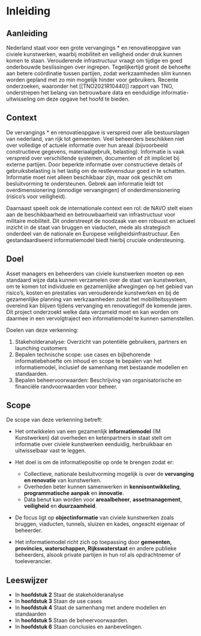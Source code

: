 # Inleiding

## Aanleiding
Nederland staat voor een grote vervangings * en renovatieopgave van civiele kunstwerken, waarbij mobiliteit en veiligheid onder druk kunnen komen te staan. Verouderende infrastructuur vraagt om tijdige en goed onderbouwde beslissingen over ingrepen. Tegelijkertijd groeit de behoefte aan betere coördinatie tussen partijen, zodat werkzaamheden slim kunnen worden gepland met zo min mogelijk hinder voor gebruikers. Recente onderzoeken, waaronder het [[TNO2021R10440]] rapport van TNO, onderstrepen het belang van betrouwbare data en eenduidige informatie-uitwisseling om deze opgave het hoofd te bieden.


## Context 
De vervangings * en renovatieopgave is verspreid over alle bestuurslagen van nederland, van rijk tot gemeenten. Veel beheerders beschikken niet over volledige of actuele informatie over hun areaal (bijvoorbeeld constructieve gegevens, materiaalgebruik, belasting). Informatie is vaak verspreid over verschillende systemen, documenten of zit impliciet bij externe partijen. Door beperkte informatie over constructieve details of gebruiksbelasting is het lastig om de restlevensduur goed in te schatten. Informatie moet niet alleen beschikbaar zijn, maar ook geschikt om besluitvorming te ondersteunen. Gebrek aan informatie leidt tot overdimensionering (onnodige vervangingen) of onderdimensionering (risico’s voor veiligheid).

Daarnaast speelt ook de internationale context een rol: de NAVO stelt eisen aan de beschikbaarheid en betrouwbaarheid van infrastructuur voor militaire mobiliteit. Dit onderstreept de noodzaak van een robuust en actueel inzicht in de staat van bruggen en viaducten, mede als strategisch onderdeel van de nationale en Europese veiligheidsinfrastructuur. Een gestandaardiseerd informatiemodel biedt hierbij cruciale ondersteuning.

 
## Doel
Asset managers en beheerders van civiele kunstwerken moeten op een standaard wijze data kunnen verzamelen over de staat van kunstwerken, om te komen tot individuele en gezamenlijke afwegingen op het gebied van risico’s, kosten en prestaties van verouderende kunstwerken en bij de gezamenlijke planning van werkzaamheden zodat het mobiliteitssysteem overeind kan blijven tijdens vervanging en renovatiegolf de komende jaren. Dit project onderzoekt welke data verzameld moet en kan worden om daarmee in een vervolgtraject een informatiemodel te kunnen samenstellen. 

Doelen van deze verkenning: 
1. Stakeholderanalyse: Overzicht van potentiële gebruikers, partners en launching customers 
2. Bepalen technische scope: use cases en bijbehorende informatiebehoefte om inhoud en scope te bepalen van het informatiemodel, inclusief de samenhang met bestaande modellen en standaarden. 
3. Bepalen beheervoorwaarden: Beschrijving van organisatorische en financiële randvoorwaarden voor beheer. 


## Scope

De scope van deze verkenning betreft:

 * Het ontwikkelen van een gezamenlijk **informatiemodel** (IM Kunstwerken) dat overheden en ketenpartners in staat stelt om informatie over civiele kunstwerken eenduidig, herbruikbaar en uitwisselbaar vast te leggen.

 * Het doel is om de informatiepositie op orde te brengen zodat er:
   * Collectieve, nationale besluitvorming mogelijk is over de **vervanging en renovatie** van kunstwerken.
   * Overheden beter kunnen samenwerken in **kennisontwikkeling**, **programmatische aanpak** en **innovatie**.
   * Data benut kan worden voor **areaalbeheer**, **assetmanagement**, **veiligheid** en **duurzaamheid**.

 * De focus ligt op **objectinformatie** van civiele kunstwerken zoals bruggen, viaducten, tunnels, sluizen en kades, ongeacht eigenaar of beheerder.

 * Het informatiemodel richt zich op toepassing door **gemeenten, provincies, waterschappen, Rijkswaterstaat** en andere publieke beheerders, alsook private partijen in hun rol als opdrachtnemer of toeleverancier.


## Leeswijzer

* In **hoofdstuk 2** Staat de stakeholderanalyse
* In **hoofdstuk 3** Staan de use cases
* In **hoofdstuk 4** Staat de samenhang met andere modellen en standaarden
* In **hoofdstuk 5** Staan de beheervoorwaarden.  
* In **hoofdstuk 6** Staan conclusies en aanbevelingen.